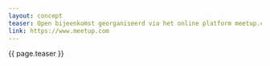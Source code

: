```yaml
---
layout: concept
teaser: Open bijeenkomst georganiseerd via het online platform meetup.com.
link: https://www.meetup.com
---
```

{{ page.teaser }}